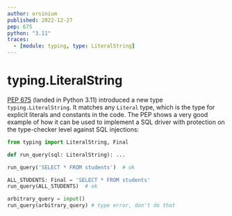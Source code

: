 ```yaml
---
author: orsinium
published: 2022-12-27
pep: 675
python: "3.11"
traces:
  - [module: typing, type: LiteralString]
---
```


# typing.LiteralString

[PEP 675](https://peps.python.org/pep-0675/) (landed in Python 3.11) introduced a new type `typing.LiteralString`. It matches any `Literal` type, which is the type for explicit literals and constants in the code. The PEP shows a very good example of how it can be used to implement a SQL driver with protection on the type-checker level against SQL injections:

```python
from typing import LiteralString, Final

def run_query(sql: LiteralString): ...

run_query('SELECT * FROM students')  # ok

ALL_STUDENTS: Final = 'SELECT * FROM students'
run_query(ALL_STUDENTS)  # ok

arbitrary_query = input()
run_query(arbitrary_query) # type error, don't do that
```
